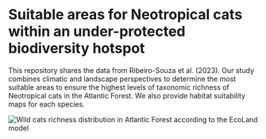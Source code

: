 # Suitable areas for Neotropical cats within an under-protected biodiversity hotspot
This repository shares the data from Ribeiro-Souza et al. (2023). Our study combines climatic and landscape perspectives to determine the most suitable areas to ensure the highest levels of taxonomic richness of Neotropical cats in the Atlantic Forest. We also provide habitat suitability maps for each species.

![Wild cats richness distribution in Atlantic Forest according to the EcoLand model](https://user-images.githubusercontent.com/65490803/226073033-efe45590-8965-4f4a-9a5b-77628bad255e.png)
